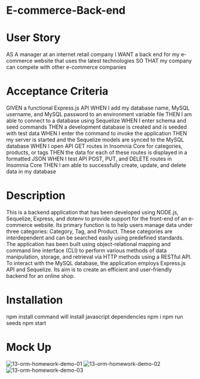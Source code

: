 # E-commerce-Back-end

# User Story
AS A manager at an internet retail company
I WANT a back end for my e-commerce website that uses the latest technologies
SO THAT my company can compete with other e-commerce companies

# Acceptance Criteria
GIVEN a functional Express.js API
WHEN I add my database name, MySQL username, and MySQL password to an environment variable file
THEN I am able to connect to a database using Sequelize
WHEN I enter schema and seed commands
THEN a development database is created and is seeded with test data
WHEN I enter the command to invoke the application
THEN my server is started and the Sequelize models are synced to the MySQL database
WHEN I open API GET routes in Insomnia Core for categories, products, or tags
THEN the data for each of these routes is displayed in a formatted JSON
WHEN I test API POST, PUT, and DELETE routes in Insomnia Core
THEN I am able to successfully create, update, and delete data in my database

# Description
This is a backend application that has been developed using NODE.js, Sequelize, Express, and dotenv to provide support for the front-end of an e-commerce website. Its primary function is to help users manage data under three categories: Category, Tag, and Product. These categories are interdependent and can be searched easily using predefined standards. The application has been built using object-relational mapping and command line interface (CLI) to perform various methods of data manipulation, storage, and retrieval via HTTP methods using a RESTful API. To interact with the MySQL database, the application employs Express.js API and Sequelize. Its aim is to create an efficient and user-friendly backend for an online shop.

# Installation 
npm install command will install javascript dependencies
npm i
npm run seeds
npm start

# Mock Up
![13-orm-homework-demo-01](https://user-images.githubusercontent.com/118042037/219538534-a5cfbe38-f379-41da-abba-5a2edcf5dbbd.gif)
![13-orm-homework-demo-02](https://user-images.githubusercontent.com/118042037/219538546-23eb9bcd-cf5f-4a15-933d-65f722a930c1.gif)
![13-orm-homework-demo-03](https://user-images.githubusercontent.com/118042037/219538571-79ca5068-fc8d-4223-961a-7f9e8032677d.gif)




